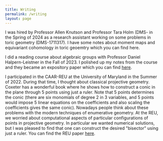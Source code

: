 ```yaml
---
title: Writing
permalink: /writing
layout: page
---
```

I was hired by Professor Allen Knutson and Professor Tara Holm (DMS- in the Spring of 2024 as a research assistant working on some problems in toric geometry (DMS-1711317). I have some notes about moment maps and equivariant cohomology in toric geoemtry which you can find here.

I did a reading course about algebraic groups with Professor Daniel Halpern-Leistner in the Fall of 2023. I polished up my notes from the course and they became an expository paper which you can find [here](https://journals.library.columbia.edu/index.php/cjum/article/view/12908).

I participated in the CAAR-REU at the University of Maryland in the Summer of 2022. During that time, I thought about classical projective geometry. Coxeter has a wonderful book where he shows how to construct a conic in the plane through 5 points using just a ruler. Note that 5 points determines the conic (there are six monomials of degree 2 in 3 variables, and 5 points would impose 5 linear equations on the coefficients and also scaling the coefficients gives the same conic). Nowadays people think about these problems with the modern techniques of enumerative geometry. At the REU, we worried about computational aspects of particular configurations of points in projective geometry. In particular we wanted numerical solutions, but I was pleased to find that one can construct the desired "bisector" using just a ruler. You can find the REU paper [here](https://arxiv.org/abs/2304.02745).


